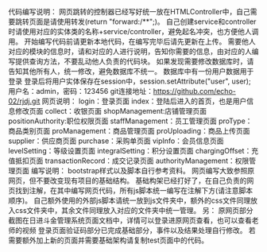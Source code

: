 代码编写说明：
网页跳转的控制器已经写好统一放在HTMLController中，自己需要跳转页面是请使用转发(return "forward:/**";)。
自己创建service和controller时请使用对应的实体类的名称+service/controller，避免起名冲突，也方便他人调用。
开始编写代码前请更新本地代码，在编写完毕后请先更新在上传。
需要他人对应的模块的信息时，请和对应的人进行说明，告知你需要的信息，由对应的人编写提供查询方法，不要乱动他人负责的代码块。
如果发现需要修改数据库时，请告知其他所有人，统一修改，避免数据库不统一。
数据库中有一份用户数据用于登录
登录后将用户实体保存在session中，session.setAttribute("user", user);
用户名：admin，密码：123456
git连接地址：https://github.com/echo-02/rjdj.git
网页说明：
login：登录页面
index：登陆后进入的首页，也是用户信息修改页面
collect：收银页面
shopManagement:店铺管理页面
positionAuthority:职位权限页面
staffManagement：员工管理页面
proType：商品类别页面
proManagement：商品管理页面
proUploading：商品上传页面
supplier：供应商页面
purchase：采购单页面
vipInfo：会员信息页面
levelSetting：等级设置页面
integralSetting：积分设置页面
chargingOffset：充值抵扣页面
transactionRecord：成交记录页面
authorityManagement：权限管理页面
编写说明：
bootstrap样式以及脚本自行参考资料。
网页编写大致参照原网页，但不要改变现有项目的基础结构。
基础构架已经打好了，在自己负责的网页找到<!-- 自己的页面内容 -->注解，在其中编写网页代码，所有js脚本统一编写在<!-- JavaScript files-->注解下方(请注意脚本顺序)。
自己额外使用的外部js脚本请统一放到js文件夹中，额外的css文件同理放入css文件夹中，其余文件同理放入对应的文件夹中统一管理。
另：
原网页部分截图在日进斗金管理系统页面文档中，详情可以登录进原网页查看，也可以查看老师的视频
登录页面验证码部分已完成基础部分，事件以及结果处理自行修改。
若需要额外加上新的页面并需要基础架构请复制test页面中的代码。